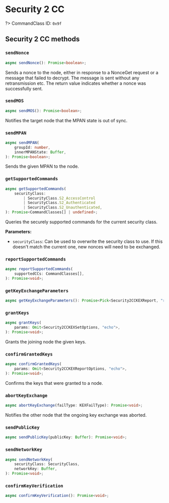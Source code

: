 # Security 2 CC

?> CommandClass ID: `0x9f`

## Security 2 CC methods

### `sendNonce`

```ts
async sendNonce(): Promise<boolean>;
```

Sends a nonce to the node, either in response to a NonceGet request or a message that failed to decrypt. The message is sent without any retransmission etc.
The return value indicates whether a nonce was successfully sent.

### `sendMOS`

```ts
async sendMOS(): Promise<boolean>;
```

Notifies the target node that the MPAN state is out of sync.

### `sendMPAN`

```ts
async sendMPAN(
	groupId: number,
	innerMPANState: Buffer,
): Promise<boolean>;
```

Sends the given MPAN to the node.

### `getSupportedCommands`

```ts
async getSupportedCommands(
	securityClass:
		| SecurityClass.S2_AccessControl
		| SecurityClass.S2_Authenticated
		| SecurityClass.S2_Unauthenticated,
): Promise<CommandClasses[] | undefined>;
```

Queries the securely supported commands for the current security class.

**Parameters:**

-   `securityClass`: Can be used to overwrite the security class to use. If this doesn't match the current one, new nonces will need to be exchanged.

### `reportSupportedCommands`

```ts
async reportSupportedCommands(
	supportedCCs: CommandClasses[],
): Promise<void>;
```

### `getKeyExchangeParameters`

```ts
async getKeyExchangeParameters(): Promise<Pick<Security2CCKEXReport, "requestCSA" | "echo" | "supportedKEXSchemes" | "supportedECDHProfiles" | "requestedKeys" | "_reserved"> | undefined>;
```

### `grantKeys`

```ts
async grantKeys(
	params: Omit<Security2CCKEXSetOptions, "echo">,
): Promise<void>;
```

Grants the joining node the given keys.

### `confirmGrantedKeys`

```ts
async confirmGrantedKeys(
	params: Omit<Security2CCKEXReportOptions, "echo">,
): Promise<void>;
```

Confirms the keys that were granted to a node.

### `abortKeyExchange`

```ts
async abortKeyExchange(failType: KEXFailType): Promise<void>;
```

Notifies the other node that the ongoing key exchange was aborted.

### `sendPublicKey`

```ts
async sendPublicKey(publicKey: Buffer): Promise<void>;
```

### `sendNetworkKey`

```ts
async sendNetworkKey(
	securityClass: SecurityClass,
	networkKey: Buffer,
): Promise<void>;
```

### `confirmKeyVerification`

```ts
async confirmKeyVerification(): Promise<void>;
```
